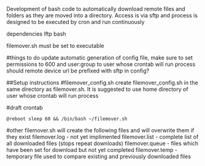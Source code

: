 Development of bash code to automatically download remote files and folders as they are moved into a directory. Access is via sftp and process is designed to be executed by cron and run continuously

dependencies
lftp
bash

filemover.sh must be set to executable

#things to do
update automatic generation of config file, make sure to set permissions to 600 and user:group to user whose crontab will run process
should remote device url be prefixed with sftp in config?


##Setup instructions
#filemover_config.sh
create filemover_config.sh in the same directory as filemover.sh.
It is suggested to use home directory of user whose crontab will run process

#draft crontab
```
@reboot sleep 60 && /bin/bash ~/filemover.sh
```

#other
filemover.sh will create the following files and will overwrite them if they exist
filemover.log  - not yet implimented
filemover.list  - complete list of all downloaded files (stops repeat downloads)
filemover.queue - files which have been set for download but not yet completed
filemover.temp - temporary file used to compare existing and previously downloaded files
